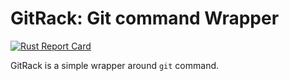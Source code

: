 # GitRack: Git command Wrapper

[![Rust Report Card](https://rust-reportcard.xuri.me/badge/github.com/japiber/gitrack?style=flat)](https://rust-reportcard.xuri.me/badge/github.com/japiber/gitrack?style=flat)


GitRack is a simple wrapper around `git` command.
